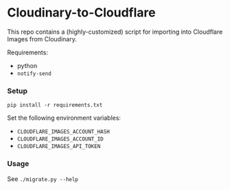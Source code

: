 # Cloudinary-to-Cloudflare

This repo contains a (highly-customized) script for importing into Cloudflare Images from Cloudinary.

Requirements:

- python
- `notify-send`

### Setup

```
pip install -r requirements.txt
```

Set the following environment variables:

- `CLOUDFLARE_IMAGES_ACCOUNT_HASH`
- `CLOUDFLARE_IMAGES_ACCOUNT_ID`
- `CLOUDFLARE_IMAGES_API_TOKEN`

### Usage

See `./migrate.py --help`
